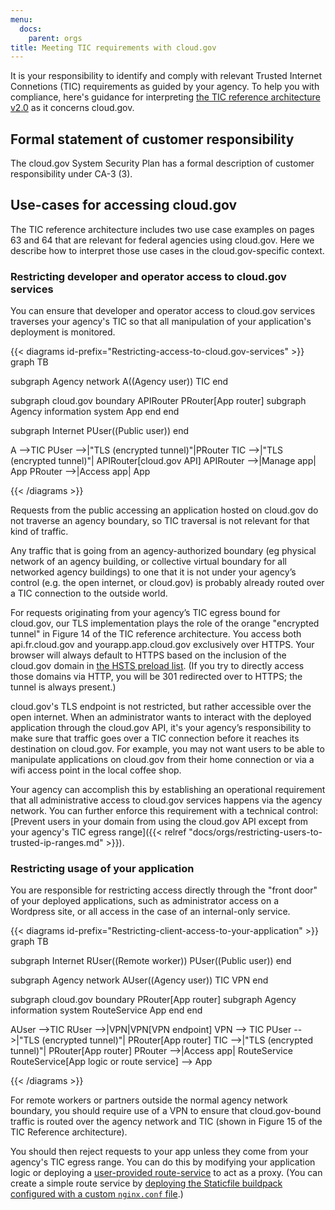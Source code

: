 ```yaml
---
menu:
  docs:
    parent: orgs
title: Meeting TIC requirements with cloud.gov
---
```

It is your responsibility to identify and comply with relevant Trusted Internet Connetions (TIC) requirements as guided by your agency. To help you with compliance, here's guidance for interpreting [the TIC reference architecture v2.0](https://s3.amazonaws.com/sitesusa/wp-content/uploads/sites/482/2015/04/TIC_Ref_Arch_v2-0_2013.pdf) as it concerns cloud.gov.

## Formal statement of customer responsibility

The cloud.gov System Security Plan has a formal description of customer responsibility under CA-3 (3).

## Use-cases for accessing cloud.gov
The TIC reference architecture includes two use case examples on pages 63 and 64 that are relevant for federal agencies using cloud.gov. Here we describe how to interpret those use cases in the cloud.gov-specific context.

### Restricting developer and operator access to cloud.gov services

You can ensure that developer and operator access to cloud.gov services traverses your agency's TIC so that all manipulation of your application's deployment is monitored.

{{< diagrams id-prefix="Restricting-access-to-cloud.gov-services" >}}
graph TB

subgraph Agency network
  A((Agency user))
  TIC
end

subgraph cloud.gov boundary
  APIRouter
  PRouter[App router] 
  subgraph Agency information system
    App
  end 
end

subgraph Internet
  PUser((Public user))
end

A -->TIC
PUser -->|"TLS (encrypted tunnel)"|PRouter
TIC -->|"TLS (encrypted tunnel)"| APIRouter[cloud.gov API]
APIRouter -->|Manage app| App
PRouter -->|Access app| App

{{< /diagrams >}}

Requests from the public accessing an application hosted on cloud.gov do not traverse an agency boundary, so TIC traversal is not relevant for that kind of traffic.

Any traffic that is going from an agency-authorized boundary (eg physical network of an agency building, or collective virtual boundary for all networked agency buildings) to one that it is not under your agency’s control (e.g. the open internet, or cloud.gov) is probably already routed over a TIC connection to the outside world.

For requests originating from your agency’s TIC egress bound for cloud.gov, our TLS implementation plays the role of the orange "encrypted tunnel" in Figure 14 of the TIC reference architecture. You access both api.fr.cloud.gov and yourapp.app.cloud.gov exclusively over HTTPS. Your browser will always default to HTTPS based on the inclusion of the cloud.gov domain in [the HSTS preload list](https://hstspreload.org/). (If you try to directly access those domains via HTTP, you will be 301 redirected over to HTTPS; the tunnel is always present.)

cloud.gov's TLS endpoint is not restricted, but rather accessible over the open internet. When an administrator wants to interact with the deployed application through the cloud.gov API, it's your agency’s responsibility to make sure that traffic goes over a TIC connection before it reaches its destination on cloud.gov. For example, you may not want users to be able to manipulate applications on cloud.gov from their home connection or via a wifi access point in the local coffee shop.

Your agency can accomplish this by establishing an operational requirement that all administrative access to cloud.gov services happens via the agency network. You can further enforce this requirement with a technical control: [Prevent users in your domain from using the cloud.gov API except from your agency's TIC egress range]({{< relref "docs/orgs/restricting-users-to-trusted-ip-ranges.md" >}}).

### Restricting usage of your application

You are responsible for restricting access directly through the "front door" of your deployed applications, such as administrator access on a Wordpress site, or all access in the case of an internal-only service. 

{{< diagrams id-prefix="Restricting-client-access-to-your-application" >}}
graph TB

subgraph Internet
  RUser((Remote worker))
  PUser((Public user))
end

subgraph Agency network
  AUser((Agency user))
  TIC
  VPN
end

subgraph cloud.gov boundary
  PRouter[App router] 
  subgraph Agency information system
    RouteService
    App
  end 
end

AUser -->TIC
RUser -->|VPN|VPN[VPN endpoint]
VPN --> TIC
PUser -->|"TLS (encrypted tunnel)"| PRouter[App router]
TIC -->|"TLS (encrypted tunnel)"| PRouter[App router]
PRouter -->|Access app| RouteService
RouteService[App logic or route service] --> App

{{< /diagrams >}}

For remote workers or partners outside the normal agency network boundary, you should require use of a VPN to ensure that cloud.gov-bound traffic is routed over the agency network and TIC (shown in Figure 15 of the TIC Reference architecture).

You should then reject requests to your app unless they come from your agency's TIC egress range. You can do this by modifying your application logic or deploying a [user-provided route-service](https://docs.cloudfoundry.org/services/route-services.html#user-provided) to act as a proxy. (You can create a simple route service by [deploying the Staticfile buildpack configured with a custom `nginx.conf` file](https://docs.cloudfoundry.org/buildpacks/staticfile/index.html#config-process).)




